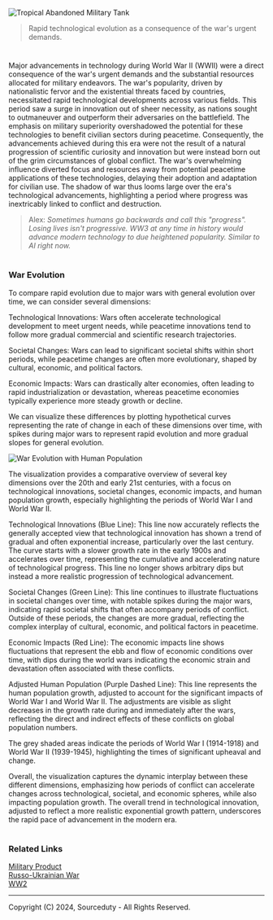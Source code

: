![Tropical Abandoned Military Tank](https://github.com/user-attachments/assets/ba34cfd9-a22a-4a93-abec-7e0594c5fb54)

> Rapid technological evolution as a consequence of the war's urgent demands.

#

Major advancements in technology during World War II (WWII) were a direct consequence of the war's urgent demands and the substantial resources allocated for military endeavors. The war's popularity, driven by nationalistic fervor and the existential threats faced by countries, necessitated rapid technological developments across various fields. This period saw a surge in innovation out of sheer necessity, as nations sought to outmaneuver and outperform their adversaries on the battlefield. The emphasis on military superiority overshadowed the potential for these technologies to benefit civilian sectors during peacetime. Consequently, the advancements achieved during this era were not the result of a natural progression of scientific curiosity and innovation but were instead born out of the grim circumstances of global conflict. The war's overwhelming influence diverted focus and resources away from potential peacetime applications of these technologies, delaying their adoption and adaptation for civilian use. The shadow of war thus looms large over the era's technological advancements, highlighting a period where progress was inextricably linked to conflict and destruction.

> Alex: *Sometimes humans go backwards and call this "progress". Losing lives isn't progressive. WW3 at any time in history would advance modern technology to due heightened popularity. Similar to AI right now.*

#
### War Evolution

To compare rapid evolution due to major wars with general evolution over time, we can consider several dimensions:

Technological Innovations: Wars often accelerate technological development to meet urgent needs, while peacetime innovations tend to follow more gradual commercial and scientific research trajectories.

Societal Changes: Wars can lead to significant societal shifts within short periods, while peacetime changes are often more evolutionary, shaped by cultural, economic, and political factors.

Economic Impacts: Wars can drastically alter economies, often leading to rapid industrialization or devastation, whereas peacetime economies typically experience more steady growth or decline.

We can visualize these differences by plotting hypothetical curves representing the rate of change in each of these dimensions over time, with spikes during major wars to represent rapid evolution and more gradual slopes for general evolution.

![War Evolution with Human Population](https://github.com/sourceduty/War_Technology/assets/123030236/3f34cb94-7463-4c72-9ca2-f31fa3ad3356)

The visualization provides a comparative overview of several key dimensions over the 20th and early 21st centuries, with a focus on technological innovations, societal changes, economic impacts, and human population growth, especially highlighting the periods of World War I and World War II.

Technological Innovations (Blue Line): This line now accurately reflects the generally accepted view that technological innovation has shown a trend of gradual and often exponential increase, particularly over the last century. The curve starts with a slower growth rate in the early 1900s and accelerates over time, representing the cumulative and accelerating nature of technological progress. This line no longer shows arbitrary dips but instead a more realistic progression of technological advancement.

Societal Changes (Green Line): This line continues to illustrate fluctuations in societal changes over time, with notable spikes during the major wars, indicating rapid societal shifts that often accompany periods of conflict. Outside of these periods, the changes are more gradual, reflecting the complex interplay of cultural, economic, and political factors in peacetime.

Economic Impacts (Red Line): The economic impacts line shows fluctuations that represent the ebb and flow of economic conditions over time, with dips during the world wars indicating the economic strain and devastation often associated with these conflicts.

Adjusted Human Population (Purple Dashed Line): This line represents the human population growth, adjusted to account for the significant impacts of World War I and World War II. The adjustments are visible as slight decreases in the growth rate during and immediately after the wars, reflecting the direct and indirect effects of these conflicts on global population numbers.

The grey shaded areas indicate the periods of World War I (1914-1918) and World War II (1939-1945), highlighting the times of significant upheaval and change.

Overall, the visualization captures the dynamic interplay between these different dimensions, emphasizing how periods of conflict can accelerate changes across technological, societal, and economic spheres, while also impacting population growth. The overall trend in technological innovation, adjusted to reflect a more realistic exponential growth pattern, underscores the rapid pace of advancement in the modern era.

#
### Related Links

[Military Product](https://github.com/sourceduty/Military_Product)
<br>
[Russo-Ukrainian War](https://github.com/sourceduty/Russo-Ukrainian_War)
<br>
[WW2](https://github.com/sourceduty/WW2)

***
Copyright (C) 2024, Sourceduty - All Rights Reserved.
